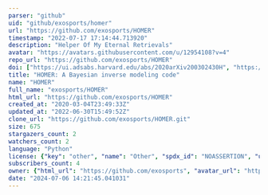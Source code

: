 ```yaml
---
parser: "github"
uid: "github/exosports/homer"
url: "https://github.com/exosports/HOMER"
timestamp: "2022-07-17 17:14:44.713920"
description: "Helper Of My Eternal Retrievals"
avatar: "https://avatars.githubusercontent.com/u/12954108?v=4"
repo_url: "https://github.com/exosports/HOMER"
doi: ["https://ui.adsabs.harvard.edu/abs/2020arXiv200302430H", "https://ui.adsabs.harvard.edu/abs/2020ascl.soft03011H/abstract"]
title: "HOMER: A Bayesian inverse modeling code"
name: "HOMER"
full_name: "exosports/HOMER"
html_url: "https://github.com/exosports/HOMER"
created_at: "2020-03-04T23:49:33Z"
updated_at: "2022-06-30T15:49:52Z"
clone_url: "https://github.com/exosports/HOMER.git"
size: 675
stargazers_count: 2
watchers_count: 2
language: "Python"
license: {"key": "other", "name": "Other", "spdx_id": "NOASSERTION", "url": null, "node_id": "MDc6TGljZW5zZTA="}
subscribers_count: 4
owner: {"html_url": "https://github.com/exosports", "avatar_url": "https://avatars.githubusercontent.com/u/12954108?v=4", "login": "exosports", "type": "Organization"}
date: "2024-07-06 14:21:45.041031"
---
```

